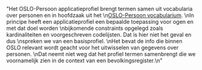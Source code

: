 "Het OSLO-Persoon applicatieprofiel brengt termen samen uit vocabularia over personen en in hoofdzaak uit het \n[OSLO-Persoon vocabularium](https://data.vlaanderen.be/ns/persoon). \nIn principe heeft een applicatieprofiel een bepaalde toepassing voor ogen en met dat doel worden \nbijkomende constraints opgelegd zoals kardinaliteiten en voorgeschreven codelijsten. Dat is hier niet het geval en dus \nspreken we van een basisprofiel. \nHet bevat de info die binnen OSLO relevant wordt geacht voor het uitwisselen van gegevens over personen. \nDat neemt niet weg dat het profiel termen samenbrengt die we voornamelijk zien in de context van een bevolkingsregister.\n"